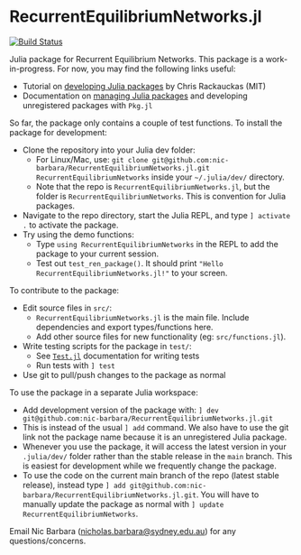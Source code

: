 # RecurrentEquilibriumNetworks.jl

[![Build Status](https://github.com/nic-barbara/RecurrentEquilibriumNetworks.jl/actions/workflows/CI.yml/badge.svg?branch=main)](https://github.com/nic-barbara/RecurrentEquilibriumNetworks.jl/actions/workflows/CI.yml?query=branch%3Amain)

Julia package for Recurrent Equilibrium Networks. This package is a work-in-progress. For now, you may find the following links useful:
- Tutorial on [developing Julia packages](https://julialang.org/contribute/developing_package/) by Chris Rackauckas (MIT)
- Documentation on [managing Julia packages](https://pkgdocs.julialang.org/v1/managing-packages/) and developing unregistered packages with `Pkg.jl`

So far, the package only contains a couple of test functions. To install the package for development:
- Clone the repository into your Julia dev folder:
    - For Linux/Mac, use: `git clone git@github.com:nic-barbara/RecurrentEquilibriumNetworks.jl.git RecurrentEquilibriumNetworks` inside your `~/.julia/dev/` directory.
    - Note that the repo is `RecurrentEquilibriumNetworks.jl`, but the folder is `RecurrentEquilibriumNetworks`. This is convention for Julia packages.
- Navigate to the repo directory, start the Julia REPL, and type `] activate .` to activate the package.
- Try using the demo functions:
    - Type `using RecurrentEquilibriumNetworks` in the REPL to add the package to your current session.
    - Test out `test_ren_package()`. It should print `"Hello RecurrentEquilibriumNetworks.jl!"` to your screen.

To contribute to the package:
- Edit source files in `src/`:
    - `RecurrentEquilibriumNetworks.jl` is the main file. Include dependencies and export types/functions here.
    - Add other source files for new functionality (eg: `src/functions.jl`).
- Write testing scripts for the package in `test/`:
    - See [`Test.jl`](https://docs.julialang.org/en/v1/stdlib/Test/) documentation for writing tests
    - Run tests with `] test`
- Use git to pull/push changes to the package as normal

To use the package in a separate Julia workspace:
- Add development version of the package with: `] dev git@github.com:nic-barbara/RecurrentEquilibriumNetworks.jl.git`
- This is instead of the usual `] add` command. We also have to use the git link not the package name because it is an unregistered Julia package.
- Whenever you use the package, it will access the latest version in your `.julia/dev/` folder rather than the stable release in the `main` branch. This is easiest for development while we frequently change the package.
- To use the code on the current main branch of the repo (latest stable release), instead type `] add git@github.com:nic-barbara/RecurrentEquilibriumNetworks.jl.git`. You will have to manually update the package as normal with `] update RecurrentEquilibriumNetworks`.

Email Nic Barbara (nicholas.barbara@sydney.edu.au) for any questions/concerns.